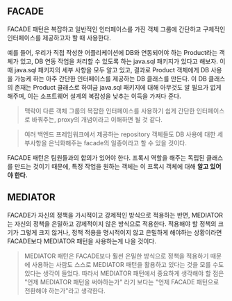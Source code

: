 ## FACADE

FACADE 패턴은 복잡하고 일반적인 인터페이스를 가진 객체 그룹에 간단하고 구체적인 인터페이스를 제공하고자 할 때 사용한다.
 
예를 들어, 우리가 직접 작성한 어플리케이션에 DB와 연동되어야 하는 Product라는 객체가 있고, DB 연동 작업을 처리할 수 있도록 하는 java.sql 패키지가 있다고 해보자. 이 때 java.sql 패키지의 세부 사항을 모두 알고 있고, 결과로 Product 객체에게 DB 사용을 가능케 하는 아주 간단한 인터페이스를 제공하는 DB 클래스를 만든다. 이 DB 클래스의 존재는 Product 클래스로 하여금 java.sql 패키지에 대해 아무것도 알 필요가 없게 해주며, 이는 소프트웨어 설계의 복잡성을 낮추는 이득을 가져다 준다. 

> 맥락이 다른 객체 그룹의 복잡한 인터페이스를 사용하기 쉽게 간단한 인터페이스로 바꿔주는, proxy의 개념이라고 이해하면 될 것 같다.

> 여러 백엔드 프레임워크에서 제공하는 repository 객체들도 DB 사용에 대한 세부사항을 은닉화해주는 facade의 일종이라고 할 수 있을 것이다.

FACADE 패턴은 팀원들과의 합의가 있어야 한다. 프록시 역할을 해주는 독립된 클래스를 만드는 것이기 때문에, 특정 작업을 원하는 객체는 이 프록시 객체에 대해 **알고 있어야 한다.**

## MEDIATOR

FACADE가 자신의 정책을 가시적이고 강제적인 방식으로 적용하는 반면, MEDIATOR는 자신의 정책을 은밀하고 강제적이지 않은 방식으로 적용한다. 적용해야 할 정책의 크기가 그렇게 크지 않거나, 정책 적용을 명시적이지 않고 은밀하게 해야하는 상황이라면 FACADE보다 MEDIATOR 패턴을 사용하는게 나을 것이다.

> MEDIATOR 패턴은 FACADE보다 훨씬 은밀한 방식으로 정책을 적용하기 때문에 사용하는 사람도 스스로 MEDIATOR 패턴을 활용하고 있다는 것을 모를 수도 있다는 생각이 들었다. 따라서 MEDIATOR 패턴에서 중요하게 생각해야 할 점은 "언제 MEDIATOR 패턴을 써야하는가" 라기 보다는 "언제 FACADE 패턴으로 전환해야 하는가"라고 생각한다.